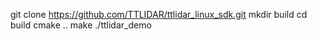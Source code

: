 
git clone https://github.com/TTLIDAR/ttlidar_linux_sdk.git
mkdir build
cd build
cmake ..
make 
./ttlidar_demo
